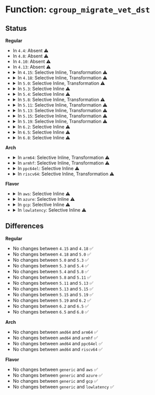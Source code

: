 # Function: <code>cgroup_migrate_vet_dst</code>

## Status
<b>Regular</b>
<ul>
<li>
In <code>4.4</code>: Absent ⚠️
</li>
<li>
In <code>4.8</code>: Absent ⚠️
</li>
<li>
In <code>4.10</code>: Absent ⚠️
</li>
<li>
In <code>4.13</code>: Absent ⚠️
</li>
<li>
<details>
<summary>In <code>4.15</code>: Selective Inline, Transformation ⚠️</summary>

```c
int cgroup_migrate_vet_dst(struct cgroup *dst_cgrp);
```

**Collision:** Unique Global

**Inline:** Selective

**Transformation:** True

**Instances:**

```
In kernel/cgroup/cgroup.c (ffffffff811316e2)
Location: kernel/cgroup/cgroup.c:2369
Inline: True
Inline callers:
  - kernel/cgroup/cgroup.c:cgroup_attach_task
Direct callers:
  - kernel/cgroup/cgroup.c:cgroup_attach_task
  - kernel/cgroup/cgroup-v1.c:cgroup_transfer_tasks
```
**Symbols:**

```
ffffffff8112e230-ffffffff8112e2ab: cgroup_migrate_vet_dst.part.27 (STB_LOCAL)
ffffffff81130a70-ffffffff81130a90: cgroup_migrate_vet_dst (STB_GLOBAL)
```
</details>
</li>
<li>
<details>
<summary>In <code>4.18</code>: Selective Inline, Transformation ⚠️</summary>

```c
int cgroup_migrate_vet_dst(struct cgroup *dst_cgrp);
```

**Collision:** Unique Global

**Inline:** Selective

**Transformation:** True

**Instances:**

```
In kernel/cgroup/cgroup.c (ffffffff8113fe75)
Location: kernel/cgroup/cgroup.c:2387
Inline: True
Inline callers:
  - kernel/cgroup/cgroup.c:cgroup_attach_task
Direct callers:
  - kernel/cgroup/cgroup.c:cgroup_attach_task
  - kernel/cgroup/cgroup-v1.c:cgroup_transfer_tasks
```
**Symbols:**

```
ffffffff8113deb0-ffffffff8113df35: cgroup_migrate_vet_dst.part.30 (STB_LOCAL)
ffffffff8113f140-ffffffff8113f160: cgroup_migrate_vet_dst (STB_GLOBAL)
```
</details>
</li>
<li>
<details>
<summary>In <code>5.0</code>: Selective Inline, Transformation ⚠️</summary>

```c
int cgroup_migrate_vet_dst(struct cgroup *dst_cgrp);
```

**Collision:** Unique Global

**Inline:** Selective

**Transformation:** True

**Instances:**

```
In kernel/cgroup/cgroup.c (ffffffff8114b895)
Location: kernel/cgroup/cgroup.c:2428
Inline: True
Inline callers:
  - kernel/cgroup/cgroup.c:cgroup_attach_task
Direct callers:
  - kernel/cgroup/cgroup.c:cgroup_attach_task
  - kernel/cgroup/cgroup-v1.c:cgroup_transfer_tasks
```
**Symbols:**

```
ffffffff811498a0-ffffffff81149925: cgroup_migrate_vet_dst.part.31 (STB_LOCAL)
ffffffff8114ab60-ffffffff8114ab80: cgroup_migrate_vet_dst (STB_GLOBAL)
```
</details>
</li>
<li>
<details>
<summary>In <code>5.3</code>: Selective Inline ⚠️</summary>

```c
int cgroup_migrate_vet_dst(struct cgroup *dst_cgrp);
```

**Collision:** Unique Global

**Inline:** Selective

**Transformation:** False

**Instances:**

```
In kernel/cgroup/cgroup.c (ffffffff811562e0)
Location: kernel/cgroup/cgroup.c:2571
Inline: True
Direct callers:
  - kernel/cgroup/cgroup.c:cgroup_attach_task
  - kernel/cgroup/cgroup-v1.c:cgroup_transfer_tasks
```
**Symbols:**

```
ffffffff811562e0-ffffffff81156353: cgroup_migrate_vet_dst (STB_GLOBAL)
```
</details>
</li>
<li>
<details>
<summary>In <code>5.4</code>: Selective Inline ⚠️</summary>

```c
int cgroup_migrate_vet_dst(struct cgroup *dst_cgrp);
```

**Collision:** Unique Global

**Inline:** Selective

**Transformation:** False

**Instances:**

```
In kernel/cgroup/cgroup.c (ffffffff81161f40)
Location: kernel/cgroup/cgroup.c:2572
Inline: True
Direct callers:
  - kernel/cgroup/cgroup.c:cgroup_attach_task
  - kernel/cgroup/cgroup-v1.c:cgroup_transfer_tasks
```
**Symbols:**

```
ffffffff81161f40-ffffffff81161fb3: cgroup_migrate_vet_dst (STB_GLOBAL)
```
</details>
</li>
<li>
<details>
<summary>In <code>5.8</code>: Selective Inline, Transformation ⚠️</summary>

```c
int cgroup_migrate_vet_dst(struct cgroup *dst_cgrp);
```

**Collision:** Unique Global

**Inline:** Selective

**Transformation:** True

**Instances:**

```
In kernel/cgroup/cgroup.c (ffffffff8117802c)
Location: kernel/cgroup/cgroup.c:2498
Inline: True
Inline callers:
  - kernel/cgroup/cgroup.c:cgroup_css_set_fork
  - kernel/cgroup/cgroup.c:cgroup_threads_write
  - kernel/cgroup/cgroup.c:cgroup_procs_write
Direct callers:
  - kernel/cgroup/cgroup.c:cgroup_css_set_fork
  - kernel/cgroup/cgroup.c:cgroup_threads_write
  - kernel/cgroup/cgroup.c:cgroup_procs_write
  - kernel/cgroup/cgroup-v1.c:cgroup_transfer_tasks
```
**Symbols:**

```
ffffffff8116f8d0-ffffffff8116f960: cgroup_migrate_vet_dst.part.0 (STB_LOCAL)
ffffffff81173380-ffffffff81173417: cgroup_migrate_vet_dst (STB_GLOBAL)
```
</details>
</li>
<li>
<details>
<summary>In <code>5.11</code>: Selective Inline, Transformation ⚠️</summary>

```c
int cgroup_migrate_vet_dst(struct cgroup *dst_cgrp);
```

**Collision:** Unique Global

**Inline:** Selective

**Transformation:** True

**Instances:**

```
In kernel/cgroup/cgroup.c (ffffffff81174d4b)
Location: kernel/cgroup/cgroup.c:2494
Inline: True
Inline callers:
  - kernel/cgroup/cgroup.c:cgroup_css_set_fork
  - kernel/cgroup/cgroup.c:cgroup_threads_write
  - kernel/cgroup/cgroup.c:cgroup_procs_write
Direct callers:
  - kernel/cgroup/cgroup.c:cgroup_css_set_fork
  - kernel/cgroup/cgroup.c:cgroup_threads_write
  - kernel/cgroup/cgroup.c:cgroup_procs_write
  - kernel/cgroup/cgroup-v1.c:cgroup_transfer_tasks
```
**Symbols:**

```
ffffffff8116c380-ffffffff8116c410: cgroup_migrate_vet_dst.part.0 (STB_LOCAL)
ffffffff81170080-ffffffff81170117: cgroup_migrate_vet_dst (STB_GLOBAL)
```
</details>
</li>
<li>
<details>
<summary>In <code>5.13</code>: Selective Inline, Transformation ⚠️</summary>

```c
int cgroup_migrate_vet_dst(struct cgroup *dst_cgrp);
```

**Collision:** Unique Global

**Inline:** Selective

**Transformation:** True

**Instances:**

```
In kernel/cgroup/cgroup.c (ffffffff8116ce50)
Location: kernel/cgroup/cgroup.c:2507
Inline: True
Direct callers:
  - kernel/cgroup/cgroup-v1.c:cgroup_transfer_tasks
```
**Symbols:**

```
ffffffff8116ce50-ffffffff8116cede: cgroup_migrate_vet_dst.part.0 (STB_LOCAL)
ffffffff81170cb0-ffffffff81170d45: cgroup_migrate_vet_dst (STB_GLOBAL)
```
</details>
</li>
<li>
<details>
<summary>In <code>5.15</code>: Selective Inline, Transformation ⚠️</summary>

```c
int cgroup_migrate_vet_dst(struct cgroup *dst_cgrp);
```

**Collision:** Unique Global

**Inline:** Selective

**Transformation:** True

**Instances:**

```
In kernel/cgroup/cgroup.c (ffffffff81192b40)
Location: kernel/cgroup/cgroup.c:2562
Inline: True
Direct callers:
  - kernel/cgroup/cgroup-v1.c:cgroup_transfer_tasks
```
**Symbols:**

```
ffffffff81192b40-ffffffff81192bce: cgroup_migrate_vet_dst.part.0 (STB_LOCAL)
ffffffff81197380-ffffffff81197415: cgroup_migrate_vet_dst (STB_GLOBAL)
```
</details>
</li>
<li>
<details>
<summary>In <code>5.19</code>: Selective Inline, Transformation ⚠️</summary>

```c
int cgroup_migrate_vet_dst(struct cgroup *dst_cgrp);
```

**Collision:** Unique Global

**Inline:** Selective

**Transformation:** True

**Instances:**

```
In kernel/cgroup/cgroup.c (ffffffff811c33d0)
Location: kernel/cgroup/cgroup.c:2566
Inline: True
Direct callers:
  - kernel/cgroup/cgroup-v1.c:cgroup_transfer_tasks
```
**Symbols:**

```
ffffffff811c33d0-ffffffff811c344c: cgroup_migrate_vet_dst.part.0 (STB_LOCAL)
ffffffff811c73d0-ffffffff811c73fc: cgroup_migrate_vet_dst (STB_GLOBAL)
```
</details>
</li>
<li>
<details>
<summary>In <code>6.2</code>: Selective Inline ⚠️</summary>

```c
int cgroup_migrate_vet_dst(struct cgroup *dst_cgrp);
```

**Collision:** Unique Global

**Inline:** Selective

**Transformation:** False

**Instances:**

```
In kernel/cgroup/cgroup.c (ffffffff812055b7)
Location: kernel/cgroup/cgroup.c:2668
Inline: True
Direct callers:
  - kernel/cgroup/cgroup-v1.c:cgroup_transfer_tasks
```
**Symbols:**

```
ffffffff8120a250-ffffffff8120a2e6: cgroup_migrate_vet_dst (STB_GLOBAL)
```
</details>
</li>
<li>
<details>
<summary>In <code>6.5</code>: Selective Inline ⚠️</summary>

```c
int cgroup_migrate_vet_dst(struct cgroup *dst_cgrp);
```

**Collision:** Unique Global

**Inline:** Selective

**Transformation:** False

**Instances:**

```
In kernel/cgroup/cgroup.c (ffffffff8121adc7)
Location: kernel/cgroup/cgroup.c:2637
Inline: True
Direct callers:
  - kernel/cgroup/cgroup-v1.c:cgroup_transfer_tasks
```
**Symbols:**

```
ffffffff8121f830-ffffffff8121f8c9: cgroup_migrate_vet_dst (STB_GLOBAL)
```
</details>
</li>
<li>
<details>
<summary>In <code>6.8</code>: Selective Inline ⚠️</summary>

```c
int cgroup_migrate_vet_dst(struct cgroup *dst_cgrp);
```

**Collision:** Unique Global

**Inline:** Selective

**Transformation:** False

**Instances:**

```
In kernel/cgroup/cgroup.c (ffffffff81232b37)
Location: kernel/cgroup/cgroup.c:2646
Inline: True
Direct callers:
  - kernel/cgroup/cgroup-v1.c:cgroup_transfer_tasks
```
**Symbols:**

```
ffffffff81237580-ffffffff81237619: cgroup_migrate_vet_dst (STB_GLOBAL)
```
</details>
</li>
</ul>
<b>Arch</b>
<ul>
<li>
<details>
<summary>In <code>arm64</code>: Selective Inline, Transformation ⚠️</summary>

```c
int cgroup_migrate_vet_dst(struct cgroup *dst_cgrp);
```

**Collision:** Unique Global

**Inline:** Selective

**Transformation:** True

**Instances:**

```
In kernel/cgroup/cgroup.c (ffff8000101d43b8)
Location: kernel/cgroup/cgroup.c:2572
Inline: True
Inline callers:
  - kernel/cgroup/cgroup.c:cgroup_attach_task
Direct callers:
  - kernel/cgroup/cgroup.c:cgroup_attach_task
  - kernel/cgroup/cgroup-v1.c:cgroup_transfer_tasks
```
**Symbols:**

```
ffff8000101d1c40-ffff8000101d1cd8: cgroup_migrate_vet_dst.part.0 (STB_LOCAL)
ffff8000101d3340-ffff8000101d3390: cgroup_migrate_vet_dst (STB_GLOBAL)
```
</details>
</li>
<li>
<details>
<summary>In <code>armhf</code>: Selective Inline, Transformation ⚠️</summary>

```c
int cgroup_migrate_vet_dst(struct cgroup *dst_cgrp);
```

**Collision:** Unique Global

**Inline:** Selective

**Transformation:** True

**Instances:**

```
In kernel/cgroup/cgroup.c (c0417014)
Location: kernel/cgroup/cgroup.c:2572
Inline: True
Inline callers:
  - kernel/cgroup/cgroup.c:cgroup_attach_task
Direct callers:
  - kernel/cgroup/cgroup.c:cgroup_attach_task
  - kernel/cgroup/cgroup-v1.c:cgroup_transfer_tasks
```
**Symbols:**

```
c0414bd8-c0414c5c: cgroup_migrate_vet_dst.part.0 (STB_LOCAL)
c04160ec-c0416124: cgroup_migrate_vet_dst (STB_GLOBAL)
```
</details>
</li>
<li>
<details>
<summary>In <code>ppc64el</code>: Selective Inline ⚠️</summary>

```c
int cgroup_migrate_vet_dst(struct cgroup *dst_cgrp);
```

**Collision:** Unique Global

**Inline:** Selective

**Transformation:** False

**Instances:**

```
In kernel/cgroup/cgroup.c (c00000000023e4d0)
Location: kernel/cgroup/cgroup.c:2572
Inline: True
Direct callers:
  - kernel/cgroup/cgroup.c:cgroup_attach_task
  - kernel/cgroup/cgroup-v1.c:cgroup_transfer_tasks
```
**Symbols:**

```
c00000000023e4d0-c00000000023e5b8: cgroup_migrate_vet_dst (STB_GLOBAL)
```
</details>
</li>
<li>
<details>
<summary>In <code>riscv64</code>: Selective Inline, Transformation ⚠️</summary>

```c
int cgroup_migrate_vet_dst(struct cgroup *dst_cgrp);
```

**Collision:** Unique Global

**Inline:** Selective

**Transformation:** True

**Instances:**

```
In kernel/cgroup/cgroup.c (ffffffe00014d8f0)
Location: kernel/cgroup/cgroup.c:2572
Inline: True
Inline callers:
  - kernel/cgroup/cgroup.c:cgroup_attach_task
Direct callers:
  - kernel/cgroup/cgroup.c:cgroup_attach_task
  - kernel/cgroup/cgroup-v1.c:cgroup_transfer_tasks
```
**Symbols:**

```
ffffffe00014b6e6-ffffffe00014b74c: cgroup_migrate_vet_dst.part.0 (STB_LOCAL)
ffffffe00014cb84-ffffffe00014cbc0: cgroup_migrate_vet_dst (STB_GLOBAL)
```
</details>
</li>
</ul>
<b>Flavor</b>
<ul>
<li>
<details>
<summary>In <code>aws</code>: Selective Inline ⚠️</summary>

```c
int cgroup_migrate_vet_dst(struct cgroup *dst_cgrp);
```

**Collision:** Unique Global

**Inline:** Selective

**Transformation:** False

**Instances:**

```
In kernel/cgroup/cgroup.c (ffffffff8115a560)
Location: kernel/cgroup/cgroup.c:2572
Inline: True
Direct callers:
  - kernel/cgroup/cgroup.c:cgroup_attach_task
  - kernel/cgroup/cgroup-v1.c:cgroup_transfer_tasks
```
**Symbols:**

```
ffffffff8115a560-ffffffff8115a5d3: cgroup_migrate_vet_dst (STB_GLOBAL)
```
</details>
</li>
<li>
<details>
<summary>In <code>azure</code>: Selective Inline ⚠️</summary>

```c
int cgroup_migrate_vet_dst(struct cgroup *dst_cgrp);
```

**Collision:** Unique Global

**Inline:** Selective

**Transformation:** False

**Instances:**

```
In kernel/cgroup/cgroup.c (ffffffff8114d850)
Location: kernel/cgroup/cgroup.c:2572
Inline: True
Direct callers:
  - kernel/cgroup/cgroup.c:cgroup_attach_task
  - kernel/cgroup/cgroup-v1.c:cgroup_transfer_tasks
```
**Symbols:**

```
ffffffff8114d850-ffffffff8114d8c3: cgroup_migrate_vet_dst (STB_GLOBAL)
```
</details>
</li>
<li>
<details>
<summary>In <code>gcp</code>: Selective Inline ⚠️</summary>

```c
int cgroup_migrate_vet_dst(struct cgroup *dst_cgrp);
```

**Collision:** Unique Global

**Inline:** Selective

**Transformation:** False

**Instances:**

```
In kernel/cgroup/cgroup.c (ffffffff81158330)
Location: kernel/cgroup/cgroup.c:2572
Inline: True
Direct callers:
  - kernel/cgroup/cgroup.c:cgroup_attach_task
  - kernel/cgroup/cgroup-v1.c:cgroup_transfer_tasks
```
**Symbols:**

```
ffffffff81158330-ffffffff811583a3: cgroup_migrate_vet_dst (STB_GLOBAL)
```
</details>
</li>
<li>
<details>
<summary>In <code>lowlatency</code>: Selective Inline ⚠️</summary>

```c
int cgroup_migrate_vet_dst(struct cgroup *dst_cgrp);
```

**Collision:** Unique Global

**Inline:** Selective

**Transformation:** False

**Instances:**

```
In kernel/cgroup/cgroup.c (ffffffff81165380)
Location: kernel/cgroup/cgroup.c:2572
Inline: True
Direct callers:
  - kernel/cgroup/cgroup.c:cgroup_attach_task
  - kernel/cgroup/cgroup-v1.c:cgroup_transfer_tasks
```
**Symbols:**

```
ffffffff81165380-ffffffff811653f3: cgroup_migrate_vet_dst (STB_GLOBAL)
```
</details>
</li>
</ul>

## Differences
<b>Regular</b>
<ul>
<li>
No changes between <code>4.15</code> and <code>4.18</code> ✅
</li>
<li>
No changes between <code>4.18</code> and <code>5.0</code> ✅
</li>
<li>
No changes between <code>5.0</code> and <code>5.3</code> ✅
</li>
<li>
No changes between <code>5.3</code> and <code>5.4</code> ✅
</li>
<li>
No changes between <code>5.4</code> and <code>5.8</code> ✅
</li>
<li>
No changes between <code>5.8</code> and <code>5.11</code> ✅
</li>
<li>
No changes between <code>5.11</code> and <code>5.13</code> ✅
</li>
<li>
No changes between <code>5.13</code> and <code>5.15</code> ✅
</li>
<li>
No changes between <code>5.15</code> and <code>5.19</code> ✅
</li>
<li>
No changes between <code>5.19</code> and <code>6.2</code> ✅
</li>
<li>
No changes between <code>6.2</code> and <code>6.5</code> ✅
</li>
<li>
No changes between <code>6.5</code> and <code>6.8</code> ✅
</li>
</ul>
<b>Arch</b>
<ul>
<li>
No changes between <code>amd64</code> and <code>arm64</code> ✅
</li>
<li>
No changes between <code>amd64</code> and <code>armhf</code> ✅
</li>
<li>
No changes between <code>amd64</code> and <code>ppc64el</code> ✅
</li>
<li>
No changes between <code>amd64</code> and <code>riscv64</code> ✅
</li>
</ul>
<b>Flavor</b>
<ul>
<li>
No changes between <code>generic</code> and <code>aws</code> ✅
</li>
<li>
No changes between <code>generic</code> and <code>azure</code> ✅
</li>
<li>
No changes between <code>generic</code> and <code>gcp</code> ✅
</li>
<li>
No changes between <code>generic</code> and <code>lowlatency</code> ✅
</li>
</ul>
